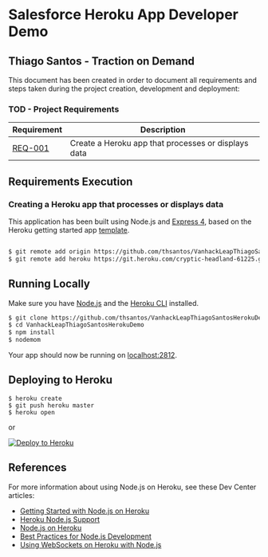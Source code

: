 # Salesforce Heroku App Developer Demo
## Thiago Santos - Traction on Demand

This document has been created in order to document all requirements and steps taken during the project creation, development and deployment:

### TOD - Project Requirements

| Requirement | Description
| ------ | ------ 
| [REQ-001](#Creating-a-Heroku-app-that-processes-or-displays-data) | Create a Heroku app that processes or displays data |

## Requirements Execution

### Creating a Heroku app that processes or displays data

This application has been built using Node.js and [Express 4](http://expressjs.com/), based on the Heroku getting started app [template](https://github.com/heroku/node-js-getting-started.git).

```sh

$ git remote add origin https://github.com/thsantos/VanhackLeapThiagoSantosHerokuDemo.git
$ git remote add heroku https://git.heroku.com/cryptic-headland-61225.git
```

## Running Locally

Make sure you have [Node.js](http://nodejs.org/) and the [Heroku CLI](https://cli.heroku.com/) installed.

```sh
$ git clone https://github.com/thsantos/VanhackLeapThiagoSantosHerokuDemo.git # or clone your own fork
$ cd VanhackLeapThiagoSantosHerokuDemo
$ npm install
$ nodemom
```

Your app should now be running on [localhost:2812](http://localhost:2812/).

## Deploying to Heroku

```
$ heroku create
$ git push heroku master
$ heroku open
```
or

[![Deploy to Heroku](https://www.herokucdn.com/deploy/button.png)](https://heroku.com/deploy)

## References

For more information about using Node.js on Heroku, see these Dev Center articles:

- [Getting Started with Node.js on Heroku](https://devcenter.heroku.com/articles/getting-started-with-nodejs)
- [Heroku Node.js Support](https://devcenter.heroku.com/articles/nodejs-support)
- [Node.js on Heroku](https://devcenter.heroku.com/categories/nodejs)
- [Best Practices for Node.js Development](https://devcenter.heroku.com/articles/node-best-practices)
- [Using WebSockets on Heroku with Node.js](https://devcenter.heroku.com/articles/node-websockets)
